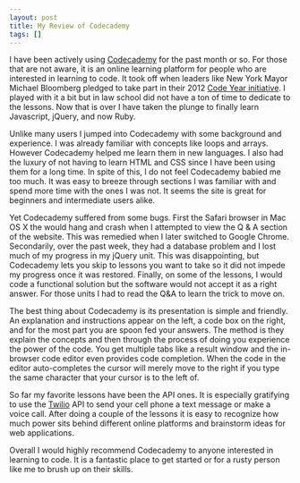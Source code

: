```yaml
---
layout: post
title: My Review of Codecademy
tags: []
---
```

I have been actively using <a href="http://www.codecademy.com/">Codecademy</a> for the past month or so. For those that are not aware, it is an online learning platform for people who are interested in learning to code. It took off when leaders like New York Mayor Michael Bloomberg pledged to take part in their 2012 <a href="http://www.codeyear.com/">Code Year initiative</a>. I played with it a bit but in law school did not have a ton of time to dedicate to the lessons. Now that is over I have taken the plunge to finally learn Javascript, jQuery, and now Ruby.

Unlike many users I jumped into Codecademy with some background and experience. I was already familiar with concepts like loops and arrays. However Codecademy helped me learn them in new languages. I also had the luxury of not having to learn HTML and CSS since I have been using them for a long time. In spite of this, I do not feel Codecademy babied me too much. It was easy to breeze through sections I was familiar with and spend more time with the ones I was not. It seems the site is great for beginners and intermediate users alike.

Yet Codecademy suffered from some bugs. First the Safari browser in Mac OS X the would hang and crash when I attempted to view the Q &amp; A section of the website. This was remedied when I later switched to Google Chrome. Secondarily, over the past week, they had a database problem and I lost much of my progress in my jQuery unit. This was disappointing, but Codecademy lets you skip to lessons you want to take so it did not impede my progress once it was restored. Finally, on some of the lessons, I would code a functional solution but the software would not accept it as a right answer. For those units I had to read the Q&amp;A to learn the trick to move on.

The best thing about Codecademy is its presentation is simple and friendly. An explanation and instructions appear on the left, a code box on the right, and for the most part you are spoon fed your answers. The method is they explain the concepts and then through the process of doing you experience the power of the code. You get multiple tabs like a result window and the in-browser code editor even provides code completion. When the code in the editor auto-completes the cursor will merely move to the right if you type the same character that your cursor is to the left of.

So far my favorite lessons have been the API ones. It is especially gratifying to use the <a href="http://www.twilio.com/">Twilio</a> API to send your cell phone a text message or make a voice call. After doing a couple of the lessons it is easy to recognize how much power sits behind different online platforms and brainstorm ideas for web applications.

Overall I would highly recommend Codecademy to anyone interested in learning to code. It is a fantastic place to get started or for a rusty person like me to brush up on their skills.
